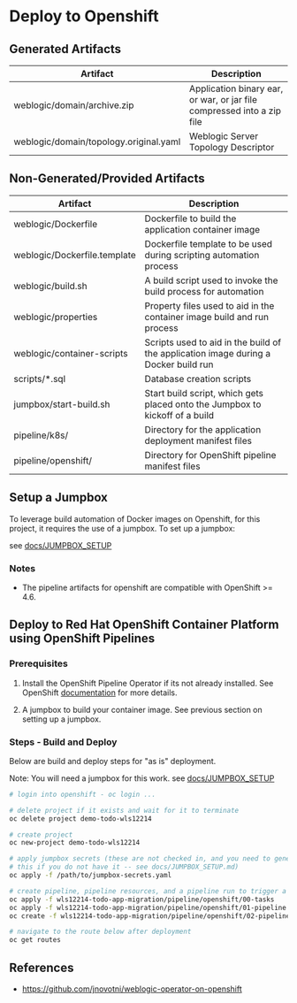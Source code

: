# Deploy to Openshift

## Generated Artifacts
| Artifact                               | Description                                                             |
|----------------------------------------|-------------------------------------------------------------------------|
| weblogic/domain/archive.zip            | Application binary ear, or war, or jar file compressed into a zip file  |
| weblogic/domain/topology.original.yaml | Weblogic Server Topology Descriptor                                     |

## Non-Generated/Provided Artifacts
| Artifact                     | Description                                         |
|------------------------------|-----------------------------------------------------|
| weblogic/Dockerfile          | Dockerfile to build the application container image |
| weblogic/Dockerfile.template | Dockerfile template to be used during scripting automation process |
| weblogic/build.sh            | A build script used to invoke the build process for automation |
| weblogic/properties          | Property files used to aid in the container image build and run process |
| weblogic/container-scripts   | Scripts used to aid in the build of the application image during a Docker build run |
| scripts/*.sql                | Database creation scripts |
| jumpbox/start-build.sh       | Start build script, which gets placed onto the Jumpbox to kickoff of a build |
| pipeline/k8s/ | Directory for the application deployment manifest files |
| pipeline/openshift/ | Directory for OpenShift pipeline manifest files |

## Setup a Jumpbox

To leverage build automation of Docker images on Openshift, for this project, it requires the use of a jumpbox. To set up a jumpbox: 

see [docs/JUMPBOX_SETUP](../docs/JUMPBOX_SETUP.md)

### Notes
- The pipeline artifacts for openshift are compatible with OpenShift >= 4.6.

## Deploy to Red Hat OpenShift Container Platform using OpenShift Pipelines

### Prerequisites
1. Install the OpenShift Pipeline Operator if its not already installed. See OpenShift [documentation](https://docs.openshift.com/container-platform/4.6/pipelines/installing-pipelines.html) for more details.

2. A jumpbox to build your container image. See previous section on setting up a jumpbox.

### Steps - Build and Deploy

Below are build and deploy steps for "as is" deployment. 

Note: You will need a jumpbox for this work. see [docs/JUMPBOX_SETUP](../docs/JUMPBOX_SETUP.md)

```bash
# login into openshift - oc login ...

# delete project if it exists and wait for it to terminate
oc delete project demo-todo-wls12214

# create project
oc new-project demo-todo-wls12214

# apply jumpbox secrets (these are not checked in, and you need to generate
# this if you do not have it -- see docs/JUMPBOX_SETUP.md)
oc apply -f /path/to/jumpbox-secrets.yaml

# create pipeline, pipeline resources, and a pipeline run to trigger a pipeline
oc apply -f wls12214-todo-app-migration/pipeline/openshift/00-tasks
oc apply -f wls12214-todo-app-migration/pipeline/openshift/01-pipeline
oc create -f wls12214-todo-app-migration/pipeline/openshift/02-pipeline-run

# navigate to the route below after deployment
oc get routes
```

## References

- https://github.com/jnovotni/weblogic-operator-on-openshift
